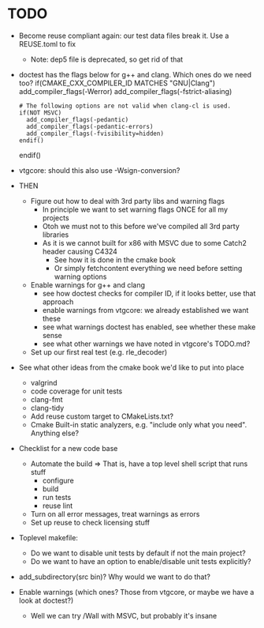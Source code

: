 <!--
SPDX-FileCopyrightText: 2024 Thomas Mathys
SPDX-License-Identifier: MIT
-->

# TODO
* Become reuse compliant again: our test data files break it. Use a REUSE.toml to fix
  * Note: dep5 file is deprecated, so get rid of that
* doctest has the flags below for g++ and clang. Which ones do we need too?
    if(CMAKE_CXX_COMPILER_ID MATCHES "GNU|Clang")
      add_compiler_flags(-Werror)
      add_compiler_flags(-fstrict-aliasing)

      # The following options are not valid when clang-cl is used.
      if(NOT MSVC)
        add_compiler_flags(-pedantic)
        add_compiler_flags(-pedantic-errors)
        add_compiler_flags(-fvisibility=hidden)
      endif()
    endif()
* vtgcore: should this also use -Wsign-conversion?
* THEN
  * Figure out how to deal with 3rd party libs and warning flags
    * In principle we want to set warning flags ONCE for all my projects
    * Otoh we must not to this before we've compiled all 3rd party libraries
    * As it is we cannot built for x86 with MSVC due to some Catch2 header causing C4324
      * See how it is done in the cmake book
      * Or simply fetchcontent everything we need before setting warning options
  * Enable warnings for g++ and clang
    * see how doctest checks for compiler ID, if it looks better, use that approach
    * enable warnings from vtgcore: we already established we want these
    * see what warnings doctest has enabled, see whether these make sense
    * see what other warnings we have noted in vtgcore's TODO.md?
  * Set up our first real test (e.g. rle_decoder)
* See what other ideas from the cmake book we'd like to put into place
  * valgrind
  * code coverage for unit tests
  * clang-fmt
  * clang-tidy
  * Add reuse custom target to CMakeLists.txt?
  * Cmake Built-in static analyzers, e.g. "include only what you need". Anything else?
* Checklist for a new code base
  * Automate the build => That is, have a top level shell script that runs stuff
    * configure
    * build
    * run tests
    * reuse lint
  * Turn on all error messages, treat warnings as errors
  * Set up reuse to check licensing stuff
* Toplevel makefile:
  * Do we want to disable unit tests by default if not the main project?
  * Do we want to have an option to enable/disable unit tests explicitly?
* add_subdirectory(src bin)? Why would we want to do that?
* Enable warnings (which ones? Those from vtgcore, or maybe we have a look at doctest?)
  * Well we can try /Wall with MSVC, but probably it's insane
